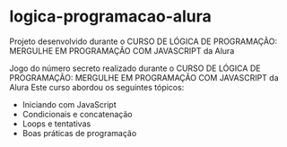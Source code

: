 # logica-programacao-alura
Projeto desenvolvido durante o  CURSO DE LÓGICA DE PROGRAMAÇÃO: MERGULHE EM PROGRAMAÇÃO COM JAVASCRIPT da Alura 


Jogo do número secreto realizado durante o CURSO DE LÓGICA DE PROGRAMAÇÃO: MERGULHE EM PROGRAMAÇÃO COM JAVASCRIPT da Alura Este curso abordou os seguintes tópicos:

* Iniciando com JavaScript
* Condicionais e concatenação
* Loops e tentativas
* Boas práticas de programação
